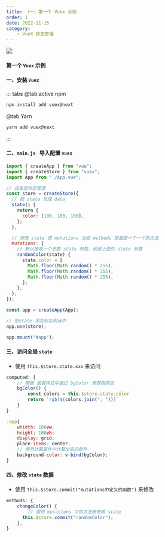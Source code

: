 ```yaml
---
title: （一）第一个 Vuex 示例
order: 1
date: 2022-11-15
category:
    - VueX 状态管理
---
```


![](https://image.zswei.xyz/img/202211271445062.png)

#### 第一个 `Vuex` 示例

#### 一、安装 `Vuex`

::: tabs
@tab:active npm
```sh
npm install add vuex@next
```

@tab Yarn
```sh
yarn add vuex@next
```

:::

#### 二、`main.js ` 导入配置 `vuex`
```js
import { createApp } from "vue";
import { createStore } from "vuex";
import App from "./App.vue";

// 这里是状态管理
const store = createStore({
  // 把 state 当成 data
  state() {
    return {
      color: [100, 100, 100],
    };
  },

  // 修改 state 把 mutations 当成 methods 里面是一个一个的方法
  mutations: {
    // 默认接收一个参数 state 参数，他是上面的 state 参数
    randomColor(state) {
      state.color = [
        Math.floor(Math.random() * 255),
        Math.floor(Math.random() * 255),
        Math.floor(Math.random() * 255),
      ];
    },
  },
});

const app = createApp(App);

// 把state 添加到实例当中
app.use(store);

app.mount("#app");
```

#### 三、访问全局 `state`
- 使用 `this.$store.state.xxx` 来访问
```js
computed: {
    // 模板 或者样式中通过 bgColor 来获取颜色
    bgColor() {
        const colors = this.$store.state.color
        return `rgb(${colors.join(", ")})`
    }
}

.app{
    whidth: 100vw;
    height: 100vh;
    display: grid;
    place-items: center;
    // 使用计算属性中计算出来的颜色
    background-color: v-bind(bgColor);
}
```

#### 四、修改 `state` 数据
- 使用 `this.$store.commit("mutations中定义的函数")` 来修改

```js
methods: {
    changeColor() {
        // 调用 mutations 中的方法来修改 state
      this.$store.commit("randomColor");
    },
}
```
